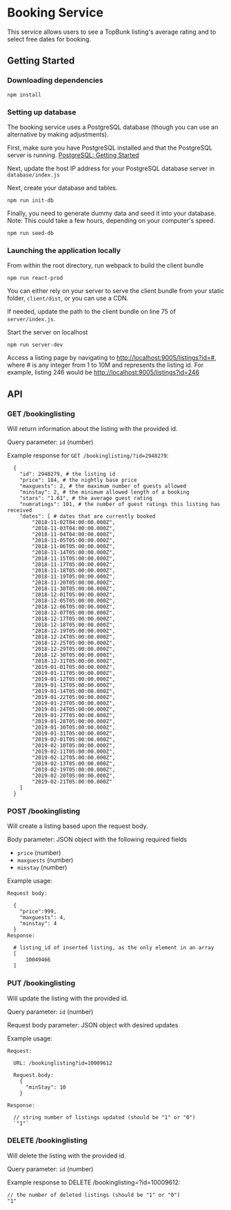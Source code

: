# Booking Service

This service allows users to see a TopBunk listing's average rating and to select free dates for booking.

## Getting Started

### Downloading dependencies

```
npm install
```

### Setting up database

The booking service uses a PostgreSQL database (though you can use an alternative by making adjustments).

First, make sure you have PostgreSQL installed and that the PostgreSQL server is running. [PostgreSQL: Getting Started](https://www.postgresql.org/docs/10/tutorial-install.html)

Next, update the host IP address for your PostgreSQL database server in `database/index.js`

Next, create your database and tables.

```
npm run init-db
```

Finally, you need to generate dummy data and seed it into your database. Note: This could take a few hours, depending on your computer's speed.

```
npm run seed-db
```

### Launching the application locally

From within the root directory, run webpack to build the client bundle

```
npm run react-prod
```

You can either rely on your server to serve the client bundle from your static folder, `client/dist`, or you can use a CDN.

If needed, update the path to the client bundle on line 75 of `server/index.js`.

Start the server on localhost

```
npm run server-dev
```

Access a listing page by navigating to [http://localhost:9005/listings?id=#](http://localhost:9005/listings?id=#), where # is any integer from 1 to 10M and represents the listing id. For example, listing 246 would be [http://localhost:9005/listings?id=246](http://localhost:9005/listings?id=246)

## API

### GET /bookinglisting

Will return information about the listing with the provided id.

Query parameter: `id` (number)

Example response for `GET /bookinglisting/?id=2948279`:

```
  {
    "id": 2948279, # the listing id
    "price": 184, # the nightly base price
    "maxguests": 2, # the maximum number of guests allowed
    "minstay": 2, # the minimum allowed length of a booking
    "stars": "1.61", # the average guest rating
    "numratings": 101, # the number of guest ratings this listing has received
    "dates": [ # dates that are currently booked
        "2018-11-02T04:00:00.000Z",
        "2018-11-03T04:00:00.000Z",
        "2018-11-04T04:00:00.000Z",
        "2018-11-05T05:00:00.000Z",
        "2018-11-06T05:00:00.000Z",
        "2018-11-14T05:00:00.000Z",
        "2018-11-15T05:00:00.000Z",
        "2018-11-17T05:00:00.000Z",
        "2018-11-18T05:00:00.000Z",
        "2018-11-19T05:00:00.000Z",
        "2018-11-20T05:00:00.000Z",
        "2018-11-30T05:00:00.000Z",
        "2018-12-01T05:00:00.000Z",
        "2018-12-05T05:00:00.000Z",
        "2018-12-06T05:00:00.000Z",
        "2018-12-07T05:00:00.000Z",
        "2018-12-17T05:00:00.000Z",
        "2018-12-18T05:00:00.000Z",
        "2018-12-19T05:00:00.000Z",
        "2018-12-24T05:00:00.000Z",
        "2018-12-25T05:00:00.000Z",
        "2018-12-29T05:00:00.000Z",
        "2018-12-30T05:00:00.000Z",
        "2018-12-31T05:00:00.000Z",
        "2019-01-01T05:00:00.000Z",
        "2019-01-11T05:00:00.000Z",
        "2019-01-12T05:00:00.000Z",
        "2019-01-13T05:00:00.000Z",
        "2019-01-14T05:00:00.000Z",
        "2019-01-22T05:00:00.000Z",
        "2019-01-23T05:00:00.000Z",
        "2019-01-24T05:00:00.000Z",
        "2019-01-27T05:00:00.000Z",
        "2019-01-28T05:00:00.000Z",
        "2019-01-30T05:00:00.000Z",
        "2019-01-31T05:00:00.000Z",
        "2019-02-01T05:00:00.000Z",
        "2019-02-10T05:00:00.000Z",
        "2019-02-11T05:00:00.000Z",
        "2019-02-12T05:00:00.000Z",
        "2019-02-13T05:00:00.000Z",
        "2019-02-19T05:00:00.000Z",
        "2019-02-20T05:00:00.000Z",
        "2019-02-21T05:00:00.000Z"
    ]
  }
```

### POST /bookinglisting

Will create a listing based upon the request body.

Body parameter: JSON object with the following required fields

- `price` (number)
- `maxguests` (number)
- `minstay` (number)

Example usage:

```
Request body:

  {
    "price":999,
    "maxguests": 4,
    "minstay": 4
  }
Response:

  # listing_id of inserted listing, as the only element in an array
  [
      10049466
  ]
```

### PUT /bookinglisting

Will update the listing with the provided id.

Query parameter: `id` (number)

Request body parameter: JSON object with desired updates

Example usage:

    Request:

      URL: /bookinglisting?id=10009612

      Request.body:
        {
          "minStay": 10
        }

    Response:

      // string number of listings updated (should be "1" or "0")
      `"1"`

### DELETE /bookinglisting

Will delete the listing with the provided id.

Query parameter: `id` (number)

Example response to DELETE /bookinglisting=?id=10009612:

    // the number of deleted listings (should be "1" or "0")
    "1"
